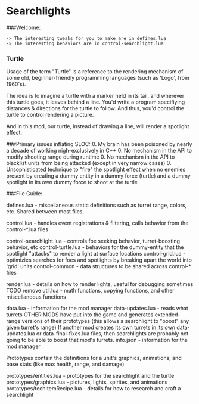 # Searchlights

###Welcome:
```
-> The interesting tweaks for you to make are in defines.lua
-> The interesting behaviors are in control-searchlight.lua
```

### Turtle
Usage of the term "Turtle" is a reference to the rendering mechanism of some old, beginner-friendly programming languages (such as 'Logo', from 1960's).

The idea is to imagine a turtle with a marker held in its tail, and wherever this turtle goes, it leaves behind a line. You'd write a program specifiying distances & directions for the turtle to follow. And thus, you'd control the turtle to control rendering a picture.

And in this mod, our turtle, instead of drawing a line, will render a spotlight effect.


###Primary issues inflating SLOC:
0. My brain has been poisoned by nearly a decade of working nigh-exclusively in C++
0. No mechanism in the API to modify shooting range during runtime
0. No mechanism in the API to blacklist units from being attacked (except in very narrow cases)
0. Unsophisticated technique to "fire" the spotlight effect when
    no enemies present by creating a dummy entity in a dummy force (turtle)
    and a dummy spotlight in its own dummy force to shoot at the turtle


###File Guide:

defines.lua - miscellaneous static definitions such as turret range, colors, etc. Shared between most files.

control.lua - handles event registrations & filtering, calls behavior from the control-*.lua files

control-searchlight.lua - controls foe seeking behavior, turret-boosting behavior, etc
control-turtle.lua      - behaviors for the dummy-entity that the spotlight "attacks" to render a light at surface locations
control-grid.lua        - optimizies searches for foes and spotlights by breaking apart the world into 'grid' units
control-common          - data structures to be shared across control-* files

render.lua  - details on how to render lights, useful for debugging sometimes TODO remove
util.lua    - math functions, copying functions, and other miscellaneous functions

data.lua         - information for the mod manager
data-updates.lua - reads what turrets OTHER MODS have put into the game and generates extended-range versions of their prototypes
                   (this allows a searchlight to "boost" any given turret's range)
                   If another mod creates its own turrets in its own data-updates.lua or data-final-fixes.lua files,
                   then searchlights are probably not going to be able to boost that mod's turrets.
info.json        - information for the mod manager


Prototypes contain the definitions for a unit's graphics, animations, and base stats (like max health, range, and damage)

prototypes/entities.lua - prototypes for the searchlight and the turtle
prototypes/graphics.lua - pictures, lights, spirites, and animations
prototypes/techItemRecipe.lua - details for how to research and craft a searchlight
